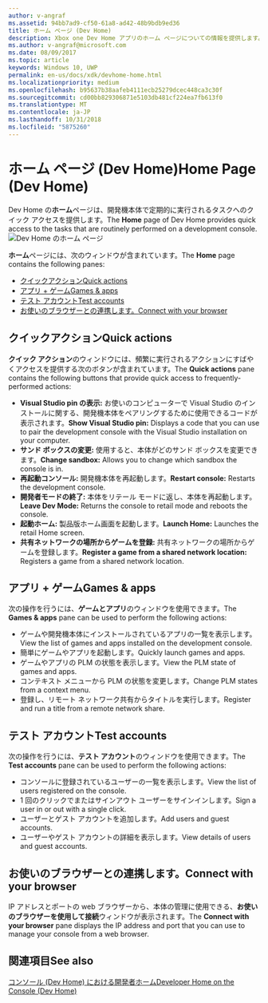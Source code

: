 ```yaml
---
author: v-angraf
ms.assetid: 94bb7ad9-cf50-61a8-ad42-48b9bdb9ed36
title: ホーム ページ (Dev Home)
description: Xbox one Dev Home アプリのホーム ページについての情報を提供します。
ms.author: v-angraf@microsoft.com
ms.date: 08/09/2017
ms.topic: article
keywords: Windows 10, UWP
permalink: en-us/docs/xdk/devhome-home.html
ms.localizationpriority: medium
ms.openlocfilehash: b95637b38aafeb4111ecb25279dcec448ca3c30f
ms.sourcegitcommit: cd00bb829306871e5103db481cf224ea7fb613f0
ms.translationtype: MT
ms.contentlocale: ja-JP
ms.lasthandoff: 10/31/2018
ms.locfileid: "5875260"
---
```

# <a name="home-page-dev-home"></a><span data-ttu-id="98d3b-104">ホーム ページ (Dev Home)</span><span class="sxs-lookup"><span data-stu-id="98d3b-104">Home Page (Dev Home)</span></span>
   
  
<span data-ttu-id="98d3b-105">Dev Home の**ホーム**ページは、開発機本体で定期的に実行されるタスクへのクイック アクセスを提供します。</span><span class="sxs-lookup"><span data-stu-id="98d3b-105">The **Home** page of Dev Home provides quick access to the tasks that are routinely performed on a development console.</span></span>   
 ![Dev Home のホーム ページ](images/devhome_home.png)   
  
<span data-ttu-id="98d3b-107">**ホーム**ページには、次のウィンドウが含まれています。</span><span class="sxs-lookup"><span data-stu-id="98d3b-107">The **Home** page contains the following panes:</span></span>   
 
   *  [<span data-ttu-id="98d3b-108">クイックアクション</span><span class="sxs-lookup"><span data-stu-id="98d3b-108">Quick actions</span></span>](#ID4EEB)  
   *  [<span data-ttu-id="98d3b-109">アプリ + ゲーム</span><span class="sxs-lookup"><span data-stu-id="98d3b-109">Games & apps</span></span>](#ID4EPC)  
   *  [<span data-ttu-id="98d3b-110">テスト アカウント</span><span class="sxs-lookup"><span data-stu-id="98d3b-110">Test accounts</span></span>](#ID4EQD)  
   *  [<span data-ttu-id="98d3b-111">お使いのブラウザーとの連携します。</span><span class="sxs-lookup"><span data-stu-id="98d3b-111">Connect with your browser</span></span>](#ID4EFE)  

 
<a id="ID4EEB"></a>

   

## <a name="quick-actions"></a><span data-ttu-id="98d3b-112">クイックアクション</span><span class="sxs-lookup"><span data-stu-id="98d3b-112">Quick actions</span></span>  
   
  
<span data-ttu-id="98d3b-113">**クイック アクション**のウィンドウには、頻繁に実行されるアクションにすばやくアクセスを提供する次のボタンが含まれています。</span><span class="sxs-lookup"><span data-stu-id="98d3b-113">The **Quick actions** pane contains the following buttons that provide quick access to frequently-performed actions:</span></span>   
 
   *  <span data-ttu-id="98d3b-114">**Visual Studio pin の表示:** お使いのコンピューターで Visual Studio のインストールに関する、開発機本体をペアリングするために使用できるコードが表示されます。</span><span class="sxs-lookup"><span data-stu-id="98d3b-114">**Show Visual Studio pin:** Displays a code that you can use to pair the development console with the Visual Studio installation on your computer.</span></span>   
   *  <span data-ttu-id="98d3b-115">**サンド ボックスの変更:** 使用すると、本体がどのサンド ボックスを変更できます。</span><span class="sxs-lookup"><span data-stu-id="98d3b-115">**Change sandbox:** Allows you to change which sandbox the console is in.</span></span>   
   *  <span data-ttu-id="98d3b-116">**再起動コンソール:** 開発機本体を再起動します。</span><span class="sxs-lookup"><span data-stu-id="98d3b-116">**Restart console:** Restarts the development console.</span></span>   
   *  <span data-ttu-id="98d3b-117">**開発者モードの終了:** 本体をリテール モードに返し、本体を再起動します。</span><span class="sxs-lookup"><span data-stu-id="98d3b-117">**Leave Dev Mode:** Returns the console to retail mode and reboots the console.</span></span>   
   *  <span data-ttu-id="98d3b-118">**起動ホーム:** 製品版ホーム画面を起動します。</span><span class="sxs-lookup"><span data-stu-id="98d3b-118">**Launch Home:** Launches the retail Home screen.</span></span>   
   *  <span data-ttu-id="98d3b-119">**共有ネットワークの場所からゲームを登録:** 共有ネットワークの場所からゲームを登録します。</span><span class="sxs-lookup"><span data-stu-id="98d3b-119">**Register a game from a shared network location:** Registers a game from a shared network location.</span></span>   

  
<a id="ID4EPC"></a>

   

## <a name="games--apps"></a><span data-ttu-id="98d3b-120">アプリ + ゲーム</span><span class="sxs-lookup"><span data-stu-id="98d3b-120">Games & apps</span></span>   
   
  
<span data-ttu-id="98d3b-121">次の操作を行うには、**ゲームとアプリ**のウィンドウを使用できます。</span><span class="sxs-lookup"><span data-stu-id="98d3b-121">The **Games & apps** pane can be used to perform the following actions:</span></span>   
 
   *  <span data-ttu-id="98d3b-122">ゲームや開発機本体にインストールされているアプリの一覧を表示します。</span><span class="sxs-lookup"><span data-stu-id="98d3b-122">View the list of games and apps installed on the development console.</span></span>  
   *  <span data-ttu-id="98d3b-123">簡単にゲームやアプリを起動します。</span><span class="sxs-lookup"><span data-stu-id="98d3b-123">Quickly launch games and apps.</span></span>  
   *  <span data-ttu-id="98d3b-124">ゲームやアプリの PLM の状態を表示します。</span><span class="sxs-lookup"><span data-stu-id="98d3b-124">View the PLM state of games and apps.</span></span>  
   *  <span data-ttu-id="98d3b-125">コンテキスト メニューから PLM の状態を変更します。</span><span class="sxs-lookup"><span data-stu-id="98d3b-125">Change PLM states from a context menu.</span></span>  
   *  <span data-ttu-id="98d3b-126">登録し、リモート ネットワーク共有からタイトルを実行します。</span><span class="sxs-lookup"><span data-stu-id="98d3b-126">Register and run a title from a remote network share.</span></span>

  
<a id="ID4EQD"></a>

   

## <a name="test-accounts"></a><span data-ttu-id="98d3b-127">テスト アカウント</span><span class="sxs-lookup"><span data-stu-id="98d3b-127">Test accounts</span></span>  
   
  
<span data-ttu-id="98d3b-128">次の操作を行うには、**テスト アカウント**のウィンドウを使用できます。</span><span class="sxs-lookup"><span data-stu-id="98d3b-128">The **Test accounts** pane can be used to perform the following actions:</span></span>   
 
   *  <span data-ttu-id="98d3b-129">コンソールに登録されているユーザーの一覧を表示します。</span><span class="sxs-lookup"><span data-stu-id="98d3b-129">View the list of users registered on the console.</span></span>  
   *  <span data-ttu-id="98d3b-130">1 回のクリックでまたはサインアウト ユーザーをサインインします。</span><span class="sxs-lookup"><span data-stu-id="98d3b-130">Sign a user in or out with a single click.</span></span>  
   *  <span data-ttu-id="98d3b-131">ユーザーとゲスト アカウントを追加します。</span><span class="sxs-lookup"><span data-stu-id="98d3b-131">Add users and guest accounts.</span></span>  
   *  <span data-ttu-id="98d3b-132">ユーザーやゲスト アカウントの詳細を表示します。</span><span class="sxs-lookup"><span data-stu-id="98d3b-132">View details of users and guest accounts.</span></span>  

  
<a id="ID4EFE"></a>

   

## <a name="connect-with-your-browser"></a><span data-ttu-id="98d3b-133">お使いのブラウザーとの連携します。</span><span class="sxs-lookup"><span data-stu-id="98d3b-133">Connect with your browser</span></span>  
   
  
<span data-ttu-id="98d3b-134">IP アドレスとポートの web ブラウザーから、本体の管理に使用できる、**お使いのブラウザーを使用して接続**ウィンドウが表示されます。</span><span class="sxs-lookup"><span data-stu-id="98d3b-134">The **Connect with your browser** pane displays the IP address and port that you can use to manage your console from a web browser.</span></span>   
  
<a id="ID4EPE"></a>

   

## <a name="see-also"></a><span data-ttu-id="98d3b-135">関連項目</span><span class="sxs-lookup"><span data-stu-id="98d3b-135">See also</span></span>  
 [<span data-ttu-id="98d3b-136">コンソール (Dev Home) における開発者ホーム</span><span class="sxs-lookup"><span data-stu-id="98d3b-136">Developer Home on the Console (Dev Home)</span></span>](dev-home.md)

  